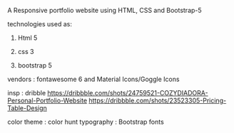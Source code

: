 A Responsive portfolio website using HTML, CSS and Bootstrap-5

technologies used as: 
1) Html 5

2) css 3

3) bootstrap 5

vendors : fontawesome 6 and Material Icons/Goggle Icons

insp : dribble
https://dribbble.com/shots/24759521-COZYDIADORA-Personal-Portfolio-Website
https://dribbble.com/shots/23523305-Pricing-Table-Design

color theme : color hunt
typography  : Bootstrap  fonts